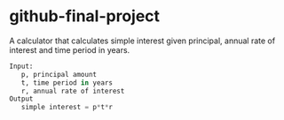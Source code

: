 # github-final-project

A calculator that calculates simple interest given principal, annual rate of interest and time period in years.
```python
Input:
   p, principal amount
   t, time period in years
   r, annual rate of interest
Output
   simple interest = p*t*r
```
